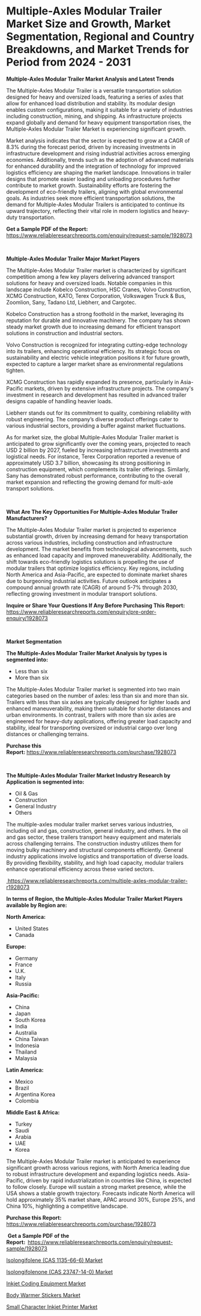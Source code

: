 <p><h1>Multiple-Axles Modular Trailer Market Size and Growth, Market Segmentation, Regional and Country Breakdowns, and Market Trends for Period from 2024 -  2031</h1></p><p><strong>Multiple-Axles Modular Trailer Market Analysis and Latest Trends</strong></p>
<p><p>The Multiple-Axles Modular Trailer is a versatile transportation solution designed for heavy and oversized loads, featuring a series of axles that allow for enhanced load distribution and stability. Its modular design enables custom configurations, making it suitable for a variety of industries including construction, mining, and shipping. As infrastructure projects expand globally and demand for heavy equipment transportation rises, the Multiple-Axles Modular Trailer Market is experiencing significant growth.</p><p>Market analysis indicates that the sector is expected to grow at a CAGR of 8.3% during the forecast period, driven by increasing investments in infrastructure development and rising industrial activities across emerging economies. Additionally, trends such as the adoption of advanced materials for enhanced durability and the integration of technology for improved logistics efficiency are shaping the market landscape. Innovations in trailer designs that promote easier loading and unloading procedures further contribute to market growth. Sustainability efforts are fostering the development of eco-friendly trailers, aligning with global environmental goals. As industries seek more efficient transportation solutions, the demand for Multiple-Axles Modular Trailers is anticipated to continue its upward trajectory, reflecting their vital role in modern logistics and heavy-duty transportation.</p></p>
<p><strong>Get a Sample PDF of the Report:&nbsp;</strong> <a href="https://www.reliableresearchreports.com/enquiry/request-sample/1928073?utm_campaign=11&utm_medium=2&utm_source=Github&utm_content=ia&utm_term=25102024&utm_id=multiple-axles-modular-trailer">https://www.reliableresearchreports.com/enquiry/request-sample/1928073</a></p>
<p>&nbsp;</p>
<p><strong>Multiple-Axles Modular Trailer Major Market Players</strong></p>
<p><p>The Multiple-Axles Modular Trailer market is characterized by significant competition among a few key players delivering advanced transport solutions for heavy and oversized loads. Notable companies in this landscape include Kobelco Construction, HSC Cranes, Volvo Construction, XCMG Construction, KATO, Terex Corporation, Volkswagen Truck & Bus, Zoomlion, Sany, Tadano Ltd, Liebherr, and Cargotec.</p><p>Kobelco Construction has a strong foothold in the market, leveraging its reputation for durable and innovative machinery. The company has shown steady market growth due to increasing demand for efficient transport solutions in construction and industrial sectors. </p><p>Volvo Construction is recognized for integrating cutting-edge technology into its trailers, enhancing operational efficiency. Its strategic focus on sustainability and electric vehicle integration positions it for future growth, expected to capture a larger market share as environmental regulations tighten.</p><p>XCMG Construction has rapidly expanded its presence, particularly in Asia-Pacific markets, driven by extensive infrastructure projects. The company's investment in research and development has resulted in advanced trailer designs capable of handling heavier loads.</p><p>Liebherr stands out for its commitment to quality, combining reliability with robust engineering. The company’s diverse product offerings cater to various industrial sectors, providing a buffer against market fluctuations.</p><p>As for market size, the global Multiple-Axles Modular Trailer market is anticipated to grow significantly over the coming years, projected to reach USD 2 billion by 2027, fueled by increasing infrastructure investments and logistical needs. For instance, Terex Corporation reported a revenue of approximately USD 3.7 billion, showcasing its strong positioning in construction equipment, which complements its trailer offerings. Similarly, Sany has demonstrated robust performance, contributing to the overall market expansion and reflecting the growing demand for multi-axle transport solutions.</p></p>
<p>&nbsp;</p>
<p><strong>What Are The Key Opportunities For Multiple-Axles Modular Trailer Manufacturers?</strong></p>
<p><p>The Multiple-Axles Modular Trailer market is projected to experience substantial growth, driven by increasing demand for heavy transportation across various industries, including construction and infrastructure development. The market benefits from technological advancements, such as enhanced load capacity and improved maneuverability. Additionally, the shift towards eco-friendly logistics solutions is propelling the use of modular trailers that optimize logistics efficiency. Key regions, including North America and Asia-Pacific, are expected to dominate market shares due to burgeoning industrial activities. Future outlook anticipates a compound annual growth rate (CAGR) of around 5-7% through 2030, reflecting growing investment in modular transport solutions.</p></p>
<p><strong>Inquire or Share Your Questions If Any Before Purchasing This Report:</strong> <a href="https://www.reliableresearchreports.com/enquiry/pre-order-enquiry/1928073?utm_campaign=11&utm_medium=2&utm_source=Github&utm_content=ia&utm_term=25102024&utm_id=multiple-axles-modular-trailer">https://www.reliableresearchreports.com/enquiry/pre-order-enquiry/1928073</a></p>
<p>&nbsp;</p>
<p><strong>Market Segmentation</strong></p>
<p><strong>The Multiple-Axles Modular Trailer Market Analysis by types is segmented into:</strong></p>
<p><ul><li>Less than six</li><li>More than six</li></ul></p>
<p><p>The Multiple-Axles Modular Trailer market is segmented into two main categories based on the number of axles: less than six and more than six. Trailers with less than six axles are typically designed for lighter loads and enhanced maneuverability, making them suitable for shorter distances and urban environments. In contrast, trailers with more than six axles are engineered for heavy-duty applications, offering greater load capacity and stability, ideal for transporting oversized or industrial cargo over long distances or challenging terrains.</p></p>
<p><strong>Purchase this Report:&nbsp;</strong><a href="https://www.reliableresearchreports.com/purchase/1928073?utm_campaign=11&utm_medium=2&utm_source=Github&utm_content=ia&utm_term=25102024&utm_id=multiple-axles-modular-trailer">https://www.reliableresearchreports.com/purchase/1928073</a></p>
<p>&nbsp;</p>
<p><strong>The Multiple-Axles Modular Trailer Market Industry Research by Application is segmented into:</strong></p>
<p><ul><li>Oil & Gas</li><li>Construction</li><li>General Industry</li><li>Others</li></ul></p>
<p><p>The multiple-axles modular trailer market serves various industries, including oil and gas, construction, general industry, and others. In the oil and gas sector, these trailers transport heavy equipment and materials across challenging terrains. The construction industry utilizes them for moving bulky machinery and structural components efficiently. General industry applications involve logistics and transportation of diverse loads. By providing flexibility, stability, and high load capacity, modular trailers enhance operational efficiency across these varied sectors.</p></p>
<p><a href="https://www.reliableresearchreports.com/multiple-axles-modular-trailer-r1928073?utm_campaign=11&utm_medium=2&utm_source=Github&utm_content=ia&utm_term=25102024&utm_id=multiple-axles-modular-trailer">&nbsp;https://www.reliableresearchreports.com/multiple-axles-modular-trailer-r1928073</a></p>
<p><strong>In terms of Region, the Multiple-Axles Modular Trailer Market Players available by Region are:</strong></p>
<p>
    <p> <strong> North America: </strong>
        <ul>
            <li>United States</li>
            <li>Canada</li>
        </ul>
        </p> 
    <p> <strong> Europe: </strong>
        <ul>
            <li>Germany</li>
            <li>France</li>
            <li>U.K.</li>
            <li>Italy</li>
            <li>Russia</li>
        </ul>
        </p> 
    <p> <strong> Asia-Pacific: </strong>
        <ul>
            <li>China</li>
            <li>Japan</li>
            <li>South Korea</li>
            <li>India</li>
            <li>Australia</li>
            <li>China Taiwan</li>
            <li>Indonesia</li>
            <li>Thailand</li>
            <li>Malaysia</li>
        </ul>
        </p> 
    <p> <strong> Latin America: </strong>
        <ul>
            <li>Mexico</li>
            <li>Brazil</li>
            <li>Argentina Korea</li>
            <li>Colombia</li>
        </ul>
        </p> 
    <p> <strong> Middle East & Africa: </strong>
        <ul>
            <li>Turkey</li>
            <li>Saudi</li>
            <li>Arabia</li>
            <li>UAE</li>
            <li>Korea</li>
        </ul>
    </p>
    </p>
<p><p>The Multiple-Axles Modular Trailer market is anticipated to experience significant growth across various regions, with North America leading due to robust infrastructure development and expanding logistics needs. Asia-Pacific, driven by rapid industrialization in countries like China, is expected to follow closely. Europe will sustain a strong market presence, while the USA shows a stable growth trajectory. Forecasts indicate North America will hold approximately 35% market share, APAC around 30%, Europe 25%, and China 10%, highlighting a competitive landscape.</p></p>
<p><strong>Purchase this Report: </strong><a href="https://www.reliableresearchreports.com/purchase/1928073?utm_campaign=11&utm_medium=2&utm_source=Github&utm_content=ia&utm_term=25102024&utm_id=multiple-axles-modular-trailer">https://www.reliableresearchreports.com/purchase/1928073</a></p>
<p>&nbsp;<strong>Get a Sample PDF of the Report:&nbsp;&nbsp;</strong><a href="https://www.reliableresearchreports.com/enquiry/request-sample/1928073?utm_campaign=11&utm_medium=2&utm_source=Github&utm_content=ia&utm_term=25102024&utm_id=multiple-axles-modular-trailer">https://www.reliableresearchreports.com/enquiry/request-sample/1928073</a></p>
<p><strong></strong></p>
<p><p><a href="https://www.linkedin.com/pulse/in-depth-isolongifolene-cas-1135-66-6-market-review-size-share-aazsc?utm_campaign=11&utm_medium=2&utm_source=Github&utm_content=ia&utm_term=25102024&utm_id=multiple-axles-modular-trailer">Isolongifolene (CAS 1135-66-6) Market</a></p><p><a href="https://www.linkedin.com/pulse/global-perspectives-isolongifolenone-cas-23747-14-0-market-trends-ypf5c?utm_campaign=11&utm_medium=2&utm_source=Github&utm_content=ia&utm_term=25102024&utm_id=multiple-axles-modular-trailer">Isolongifolenone (CAS 23747-14-0) Market</a></p><p><a href="https://issuu.com/reportprime-2/docs/inkjet-coding-equipment-market-size_8c0c9d099e9414?utm_campaign=11&utm_medium=2&utm_source=Github&utm_content=ia&utm_term=25102024&utm_id=multiple-axles-modular-trailer">Inkjet Coding Equipment Market</a></p><p><a href="https://github.com/baldonopiturbeu/Market-Research-Report-List-1/blob/main/body-warmer-stickers-market.md?utm_campaign=11&utm_medium=2&utm_source=Github&utm_content=ia&utm_term=25102024&utm_id=multiple-axles-modular-trailer">Body Warmer Stickers Market</a></p><p><a href="https://issuu.com/reportprime-2/docs/small-character-inkjet-printer-mark_7a1c06835237ad?utm_campaign=11&utm_medium=2&utm_source=Github&utm_content=ia&utm_term=25102024&utm_id=multiple-axles-modular-trailer">Small Character Inkjet Printer Market</a></p></p>